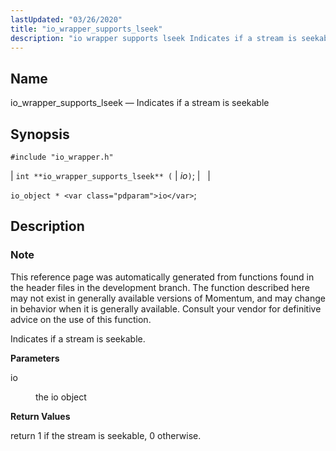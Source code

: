 ```yaml
---
lastUpdated: "03/26/2020"
title: "io_wrapper_supports_lseek"
description: "io wrapper supports lseek Indicates if a stream is seekable int io wrapper supports lseek io io object io This reference page was automatically generated from functions found in the header files in the development branch The function described here may not exist in generally available versions of Momentum and..."
---
```


<a name="apis.io_wrapper_supports_lseek"></a> 
## Name

io_wrapper_supports_lseek — Indicates if a stream is seekable

## Synopsis

`#include "io_wrapper.h"`

| `int **io_wrapper_supports_lseek** (` | <var class="pdparam">io</var>`)`; |   |

`io_object * <var class="pdparam">io</var>`;<a name="idp54069328"></a> 
## Description

### Note

This reference page was automatically generated from functions found in the header files in the development branch. The function described here may not exist in generally available versions of Momentum, and may change in behavior when it is generally available. Consult your vendor for definitive advice on the use of this function.

Indicates if a stream is seekable.

**<a name="idp54072192"></a> Parameters**

<dl class="variablelist">

<dt>io</dt>

<dd>

the io object

</dd>

</dl>

**<a name="idp54074896"></a> Return Values**

return 1 if the stream is seekable, 0 otherwise.